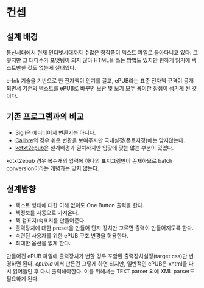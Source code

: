 # 컨셉 #

## 설계 배경 ##
통신시대에서 현재 인터넷시대까지 수많은 창작품이 텍스트 파일로 돌아다니고 있다.
그렇지만 그 대다수가 포맷팅이 되지 않아
HTML을 쓰는 방법도 있지만 편하게 읽기에 텍스트만한 것도 없는게 실태였다.

e-Ink 기술을 기반으로 한 전자책이 인기를 끌고, ePUB라는 표준 전자책 규격이 공개되면서
기존의 텍스트를 ePUB로 바꾸면 보관 및 보기 모두 용이한 장점이 생기게 된 것이다.

## 기존 프로그램과의 비교 ##

  * [Sigil](http://code.google.com/p/sigil/)은 에디터이지 변환기는 아니다.
  * [Calibre](http://calibre-ebook.com)의 경우 쉬운 변환을 보여주지만 국내실정(폰트지정)에는 맞지않는다.
  * [kotxt2epub](http://tylove.thoth.kr)은 설계배경과 일치하지만 입맞에 맞는 않는 부분이 있었다.

kotxt2epub 경우 복수개의 입력에 하나의 표지그림만이 존재하므로 batch conversion이라는 개념과는 맞지 않는다.

## 설계방향 ##

  * 텍스트 형태에 대한 이해 없이도 One Button 출력을 한다.
  * 책정보를 자동으로 가져온다.
  * 책 겉표지/속표지를 만들어준다.
  * 출력장치에 대한 preset을 만들어 단지 장치만 고르면 출력이 만들어지도록 한다.
  * 숙련된 사용자를 위한 ePUB 구조 변경을 허용한다.
  * 최대한 옵션을 없게 한다.

만들어진 ePUB 파일에 출력장치가 변할 경우 포함된 출력장치설정(target.css)만 변경하면 된다.
_epubia_ 에서 만든건 그렇게 하면 되지만, 일반적인 ePUB은 xhtml을 다시 읽어들인 후 다시 출력해야한다.
이를 위해서는 TEXT parser 외에 XML parser도 필요하게 된다.